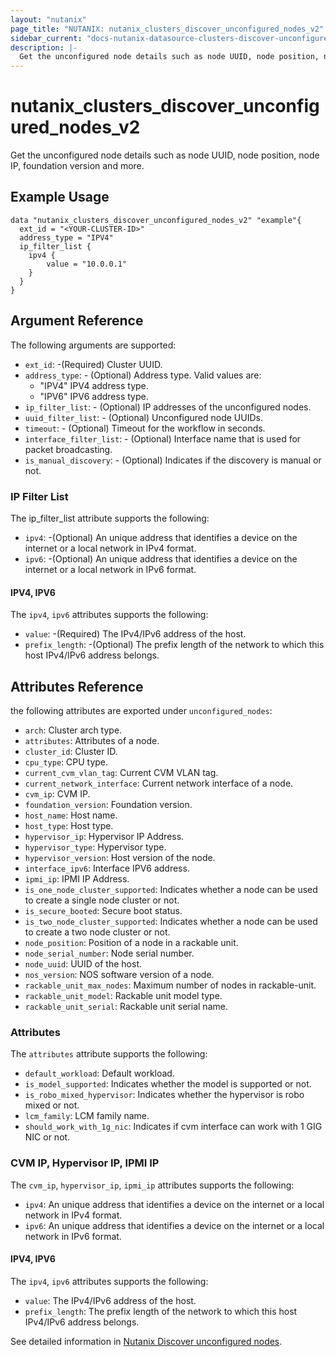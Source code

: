 ```yaml
---
layout: "nutanix"
page_title: "NUTANIX: nutanix_clusters_discover_unconfigured_nodes_v2"
sidebar_current: "docs-nutanix-datasource-clusters-discover-unconfigured-nodes-v2"
description: |-
  Get the unconfigured node details such as node UUID, node position, node IP, foundation version and more.
---
```


# nutanix_clusters_discover_unconfigured_nodes_v2

Get the unconfigured node details such as node UUID, node position, node IP, foundation version and more.

## Example Usage

```hcl
data "nutanix_clusters_discover_unconfigured_nodes_v2" "example"{
  ext_id = "<YOUR-CLUSTER-ID>"
  address_type = "IPV4"
  ip_filter_list {
    ipv4 {
        value = "10.0.0.1"
    }
  }
}
```

## Argument Reference

The following arguments are supported:

* `ext_id`: -(Required) Cluster UUID.
* `address_type`: - (Optional) Address type.
  Valid values are:
    - "IPV4"	IPV4 address type.
    - "IPV6"	IPV6 address type.
* `ip_filter_list`: - (Optional) IP addresses of the unconfigured nodes.
* `uuid_filter_list`: - (Optional) Unconfigured node UUIDs.
* `timeout`: - (Optional) Timeout for the workflow in seconds.
* `interface_filter_list`: - (Optional) Interface name that is used for packet broadcasting.
* `is_manual_discovery`: - (Optional) Indicates if the discovery is manual or not.

### IP Filter List
The ip_filter_list attribute supports the following:

* `ipv4`: -(Optional) An unique address that identifies a device on the internet or a local network in IPv4 format.
* `ipv6`: -(Optional) An unique address that identifies a device on the internet or a local network in IPv6 format.


#### IPV4, IPV6
The `ipv4`, `ipv6` attributes supports the following:

* `value`: -(Required) The IPv4/IPv6 address of the host.
* `prefix_length`: -(Optional) The prefix length of the network to which this host IPv4/IPv6 address belongs.

## Attributes Reference
the following attributes are exported under `unconfigured_nodes`:

* `arch`: Cluster arch type.
* `attributes`: Attributes of a node. 
* `cluster_id`: Cluster ID.
* `cpu_type`:  CPU type.
* `current_cvm_vlan_tag`:  Current CVM VLAN tag.
* `current_network_interface`:  Current network interface of a node.
* `cvm_ip`:  CVM IP.
* `foundation_version`:  Foundation version.
* `host_name`:  Host name.
* `host_type`:  Host type. 
* `hypervisor_ip`: Hypervisor IP Address.
* `hypervisor_type`: Hypervisor type.
* `hypervisor_version`: Host version of the node.
* `interface_ipv6`: Interface IPV6 address.
* `ipmi_ip`: IPMI IP Address. 
* `is_one_node_cluster_supported`: Indicates whether a node can be used to create a single node cluster or not.
* `is_secure_booted`: Secure boot status.
* `is_two_node_cluster_supported`: Indicates whether a node can be used to create a two node cluster or not.
* `node_position`: Position of a node in a rackable unit.
* `node_serial_number`: Node serial number.
* `node_uuid`: UUID of the host.
* `nos_version`: NOS software version of a node.
* `rackable_unit_max_nodes`: Maximum number of nodes in rackable-unit.
* `rackable_unit_model`: Rackable unit model type.
* `rackable_unit_serial`: Rackable unit serial name.

### Attributes
The `attributes` attribute supports the following:

* `default_workload`: Default workload.
* `is_model_supported`: Indicates whether the model is supported or not.
* `is_robo_mixed_hypervisor`: Indicates whether the hypervisor is robo mixed or not.
* `lcm_family`: LCM family name.
* `should_work_with_1g_nic`: Indicates if cvm interface can work with 1 GIG NIC or not.

### CVM IP, Hypervisor IP, IPMI IP
The `cvm_ip`, `hypervisor_ip`, `ipmi_ip` attributes supports the following:

* `ipv4`: An unique address that identifies a device on the internet or a local network in IPv4 format.
* `ipv6`: An unique address that identifies a device on the internet or a local network in IPv6 format.

#### IPV4, IPV6
The `ipv4`, `ipv6` attributes supports the following:

* `value`: The IPv4/IPv6 address of the host.
* `prefix_length`: The prefix length of the network to which this host IPv4/IPv6 address belongs.



See detailed information in [Nutanix Discover unconfigured nodes](https://developers.nutanix.com/api-reference?namespace=clustermgmt&version=v4.0.b2#tag/Clusters/operation/discoverUnconfiguredNodes).